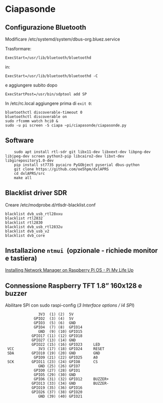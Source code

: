 # Ciapasonde


## Configurazione Bluetooth

Modificare /etc/systemd/system/dbus-org.bluez.service

Trasformare:


```
ExecStart=/usr/lib/bluetooth/bluetoothd
```


in:


```
ExecStart=/usr/lib/bluetooth/bluetoothd -C
```


e aggiungere subito dopo


```
ExecStartPost=/usr/bin/sdptool add SP
```


In /etc/rc.local aggiungere prima di `exit 0`:


```
bluetoothctl discoverable-timeout 0
bluetoothctl discoverable on
sudo rfcomm watch hci0 &
sudo -u pi screen -S ciapa ~pi/ciapasonde/ciapasonde.py
```



## Software


```
    sudo apt install rtl-sdr git libx11-dev libxext-dev libpng-dev libjpeg-dev screen python3-pip libcairo2-dev libxt-dev libgirepository1.0-dev
    pip install st7735 pycairo PyGObject pyserial dbus-python
    git clone https://github.com/oe5hpm/dxlAPRS
    cd dxlAPRS/src
    make all
```



## Blacklist driver SDR

Creare /etc/modprobe.d/rtlsdr-blacklist.conf


```
blacklist dvb_usb_rtl28xxu
blacklist rtl2832
blacklist rtl2830
blacklist dvb_usb_rtl2832u
blacklist dvb_usb_v2
blacklist dvb_core
```



## Installazione `ntmui `(opzionale - richiede monitor e tastiera)

[Installing Network Manager on Raspberry Pi OS - Pi My Life Up](https://pimylifeup.com/raspberry-pi-network-manager/)


## Connessione Raspberry TFT 1.8” 160x128 e buzzer

Abilitare SPI con sudo raspi-config (_3 Interface options / I4 SPI_)

                   3V3  (1) (2)  5V
                 GPIO2  (3) (4)  5V
                 GPIO3  (5) (6)  GND
                 GPIO4  (7) (8)  GPIO14
                   GND  (9) (10) GPIO15
                GPIO17 (11) (12) GPIO18
                GPIO27 (13) (14) GND
                GPIO22 (15) (16) GPIO23     LED
     VCC           3V3 (17) (18) GPIO24     RESET
     SDA        GPIO10 (19) (20) GND        GND
                 GPIO9 (21) (22) GPIO25     A0
     SCK        GPIO11 (23) (24) GPIO8      CS
                   GND (25) (26) GPIO7
                 GPIO0 (27) (28) GPIO1
                 GPIO5 (29) (30) GND
                 GPIO6 (31) (32) GPIO12     BUZZER+
                GPIO13 (33) (34) GND        BUZZER-
                GPIO19 (35) (36) GPIO16
                GPIO26 (37) (38) GPIO20
                   GND (39) (40) GPIO21

